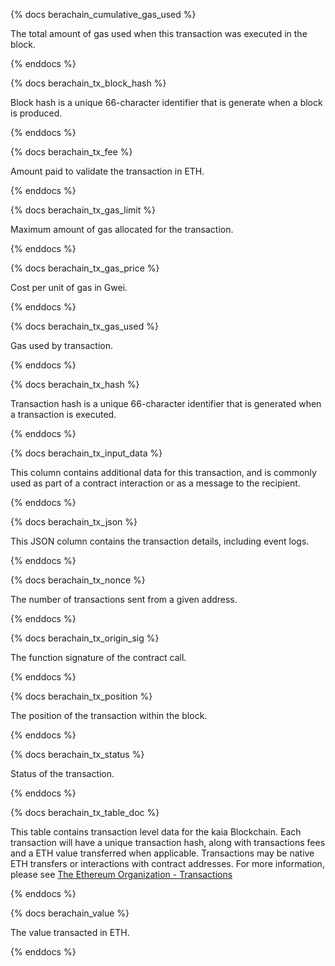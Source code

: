 {% docs berachain_cumulative_gas_used %}

The total amount of gas used when this transaction was executed in the block. 

{% enddocs %}


{% docs berachain_tx_block_hash %}

Block hash is a unique 66-character identifier that is generate when a block is produced. 

{% enddocs %}


{% docs berachain_tx_fee %}

Amount paid to validate the transaction in ETH. 

{% enddocs %}


{% docs berachain_tx_gas_limit %}

Maximum amount of gas allocated for the transaction. 

{% enddocs %}


{% docs berachain_tx_gas_price %}

Cost per unit of gas in Gwei. 

{% enddocs %}


{% docs berachain_tx_gas_used %}

Gas used by transaction.

{% enddocs %}


{% docs berachain_tx_hash %}

Transaction hash is a unique 66-character identifier that is generated when a transaction is executed. 

{% enddocs %}


{% docs berachain_tx_input_data %}

This column contains additional data for this transaction, and is commonly used as part of a contract interaction or as a message to the recipient.  

{% enddocs %}


{% docs berachain_tx_json %}

This JSON column contains the transaction details, including event logs. 

{% enddocs %}


{% docs berachain_tx_nonce %}

The number of transactions sent from a given address. 

{% enddocs %}


{% docs berachain_tx_origin_sig %}

The function signature of the contract call. 

{% enddocs %}


{% docs berachain_tx_position %}

The position of the transaction within the block. 

{% enddocs %}


{% docs berachain_tx_status %}

Status of the transaction. 

{% enddocs %}


{% docs berachain_tx_table_doc %}

This table contains transaction level data for the kaia Blockchain. Each transaction will have a unique transaction hash, along with transactions fees and a ETH value transferred when applicable. Transactions may be native ETH transfers or interactions with contract addresses. For more information, please see [The Ethereum Organization - Transactions](https://ethereum.org/en/developers/docs/transactions/)

{% enddocs %}


{% docs berachain_value %}

The value transacted in ETH. 

{% enddocs %}


